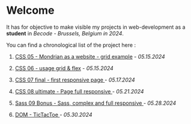 # Welcome

It has for objective to make visible my projects in web-development as a **student** in *Becode - Brussels, Belgium in 2024*.

You can find a chronological list of the project here :

1. <a target="_blank" href="https://artdorc.github.io/BECODE-CSS-pixel-perfect/Mondrian-responsive">CSS 05 - Mondrian as a website - grid example</a> - *05.15.2024* 

2. <a target="_blank" href="https://artdorc.github.io/BECODE-CSS-pixel-perfect/06-Grid-exercise01">CSS 06 - usage grid & flex</a> - *05.15.2024*

3. <a target="_blank" href="https://artdorc.github.io/BECODE-CSS-pixel-perfect/07-final-CSS-grid-responsive"> CSS 07 final - first responsive page </a> - *05.17.2024*

4. <a target="_blank" href="https://artdorc.github.io/BECODE-CSS-pixel-perfect/08-ultimate-CSS">CSS 08 ultimate - Page full responsive </a> - *05.21.2024*

5. <a target="_blank" href="https://artdorc.github.io/BECODE-CSS-pixel-perfect/09-Bonus-Sass">Sass 09 Bonus - Sass, complex and full responsive </a> - *05.28.2024*

6. <a target="_blank" href="https://artdorc.github.io/BECODE-CSS-pixel-perfect/Tic-Tac-Toe/"> DOM - TicTacToe </a> - *05.30.2024*
